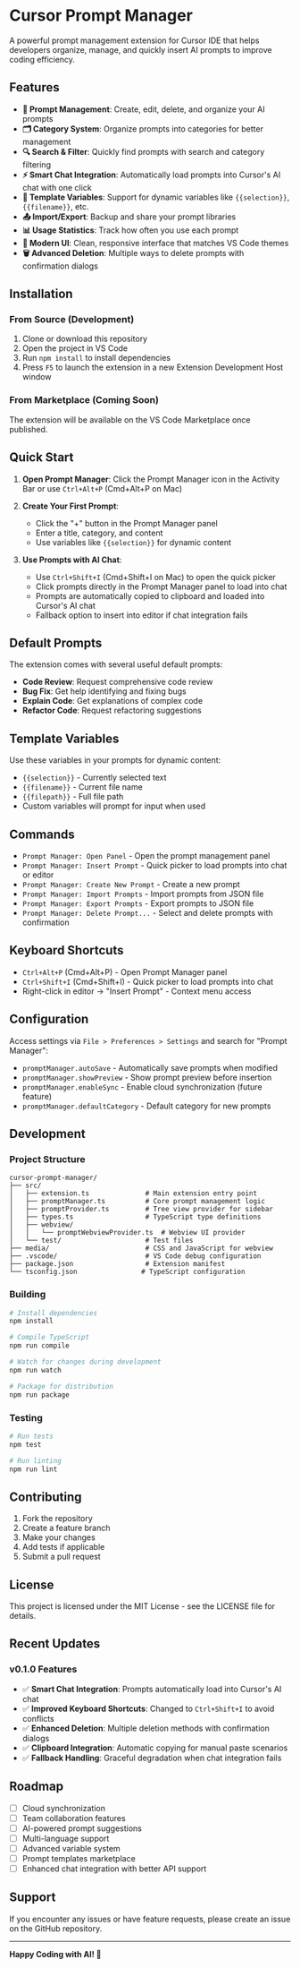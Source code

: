 # Cursor Prompt Manager

A powerful prompt management extension for Cursor IDE that helps developers organize, manage, and quickly insert AI prompts to improve coding efficiency.

## Features

- **📝 Prompt Management**: Create, edit, delete, and organize your AI prompts
- **🗂️ Category System**: Organize prompts into categories for better management
- **🔍 Search & Filter**: Quickly find prompts with search and category filtering
- **⚡ Smart Chat Integration**: Automatically load prompts into Cursor's AI chat with one click
- **🔧 Template Variables**: Support for dynamic variables like `{{selection}}`, `{{filename}}`, etc.
- **📤 Import/Export**: Backup and share your prompt libraries
- **📊 Usage Statistics**: Track how often you use each prompt
- **🎨 Modern UI**: Clean, responsive interface that matches VS Code themes
- **🗑️ Advanced Deletion**: Multiple ways to delete prompts with confirmation dialogs
## Installation

### From Source (Development)

1. Clone or download this repository
2. Open the project in VS Code
3. Run `npm install` to install dependencies
4. Press `F5` to launch the extension in a new Extension Development Host window

### From Marketplace (Coming Soon)

The extension will be available on the VS Code Marketplace once published.

## Quick Start

1. **Open Prompt Manager**: Click the Prompt Manager icon in the Activity Bar or use `Ctrl+Alt+P` (Cmd+Alt+P on Mac)

2. **Create Your First Prompt**:
   - Click the "+" button in the Prompt Manager panel
   - Enter a title, category, and content
   - Use variables like `{{selection}}` for dynamic content

3. **Use Prompts with AI Chat**:
   - Use `Ctrl+Shift+I` (Cmd+Shift+I on Mac) to open the quick picker
   - Click prompts directly in the Prompt Manager panel to load into chat
   - Prompts are automatically copied to clipboard and loaded into Cursor's AI chat
   - Fallback option to insert into editor if chat integration fails

## Default Prompts

The extension comes with several useful default prompts:

- **Code Review**: Request comprehensive code review
- **Bug Fix**: Get help identifying and fixing bugs
- **Explain Code**: Get explanations of complex code
- **Refactor Code**: Request refactoring suggestions

## Template Variables

Use these variables in your prompts for dynamic content:

- `{{selection}}` - Currently selected text
- `{{filename}}` - Current file name
- `{{filepath}}` - Full file path
- Custom variables will prompt for input when used

## Commands

- `Prompt Manager: Open Panel` - Open the prompt management panel
- `Prompt Manager: Insert Prompt` - Quick picker to load prompts into chat or editor
- `Prompt Manager: Create New Prompt` - Create a new prompt
- `Prompt Manager: Import Prompts` - Import prompts from JSON file
- `Prompt Manager: Export Prompts` - Export prompts to JSON file
- `Prompt Manager: Delete Prompt...` - Select and delete prompts with confirmation

## Keyboard Shortcuts

- `Ctrl+Alt+P` (Cmd+Alt+P) - Open Prompt Manager panel
- `Ctrl+Shift+I` (Cmd+Shift+I) - Quick picker to load prompts into chat
- Right-click in editor → "Insert Prompt" - Context menu access

## Configuration

Access settings via `File > Preferences > Settings` and search for "Prompt Manager":

- `promptManager.autoSave` - Automatically save prompts when modified
- `promptManager.showPreview` - Show prompt preview before insertion
- `promptManager.enableSync` - Enable cloud synchronization (future feature)
- `promptManager.defaultCategory` - Default category for new prompts

## Development

### Project Structure

```
cursor-prompt-manager/
├── src/
│   ├── extension.ts              # Main extension entry point
│   ├── promptManager.ts          # Core prompt management logic
│   ├── promptProvider.ts         # Tree view provider for sidebar
│   ├── types.ts                  # TypeScript type definitions
│   ├── webview/
│   │   └── promptWebviewProvider.ts  # Webview UI provider
│   └── test/                     # Test files
├── media/                        # CSS and JavaScript for webview
├── .vscode/                      # VS Code debug configuration
├── package.json                  # Extension manifest
└── tsconfig.json                # TypeScript configuration
```

### Building

```bash
# Install dependencies
npm install

# Compile TypeScript
npm run compile

# Watch for changes during development
npm run watch

# Package for distribution
npm run package
```

### Testing

```bash
# Run tests
npm test

# Run linting
npm run lint
```

## Contributing

1. Fork the repository
2. Create a feature branch
3. Make your changes
4. Add tests if applicable
5. Submit a pull request

## License

This project is licensed under the MIT License - see the LICENSE file for details.

## Recent Updates

### v0.1.0 Features
- ✅ **Smart Chat Integration**: Prompts automatically load into Cursor's AI chat
- ✅ **Improved Keyboard Shortcuts**: Changed to `Ctrl+Shift+I` to avoid conflicts
- ✅ **Enhanced Deletion**: Multiple deletion methods with confirmation dialogs
- ✅ **Clipboard Integration**: Automatic copying for manual paste scenarios
- ✅ **Fallback Handling**: Graceful degradation when chat integration fails

## Roadmap

- [ ] Cloud synchronization
- [ ] Team collaboration features
- [ ] AI-powered prompt suggestions
- [ ] Multi-language support
- [ ] Advanced variable system
- [ ] Prompt templates marketplace
- [ ] Enhanced chat integration with better API support

## Support

If you encounter any issues or have feature requests, please create an issue on the GitHub repository.

---

**Happy Coding with AI! 🚀**
